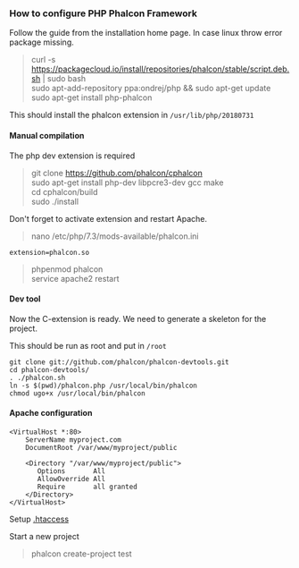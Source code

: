 ### How to configure PHP Phalcon Framework

Follow the guide from the installation home page. In case linux throw error package missing.

> curl -s https://packagecloud.io/install/repositories/phalcon/stable/script.deb.sh | sudo bash  
> sudo apt-add-repository ppa:ondrej/php && sudo apt-get update  
> sudo apt-get install php-phalcon

This should install the phalcon extension in `/usr/lib/php/20180731`


#### Manual compilation

The php dev extension is required

> git clone https://github.com/phalcon/cphalcon  
> sudo apt-get install php-dev libpcre3-dev gcc make  
> cd cphalcon/build  
> sudo ./install

Don't forget to activate extension and restart Apache.

> nano /etc/php/7.3/mods-available/phalcon.ini

    extension=phalcon.so
    
> phpenmod phalcon    
> service apache2 restart


#### Dev tool

Now the C-extension is ready. We need to generate a skeleton for the project.

This should be run as root and put in `/root`

    git clone git://github.com/phalcon/phalcon-devtools.git
    cd phalcon-devtools/
    . ./phalcon.sh
    ln -s $(pwd)/phalcon.php /usr/local/bin/phalcon
    chmod ugo+x /usr/local/bin/phalcon

#### Apache configuration

    <VirtualHost *:80>
        ServerName myproject.com
        DocumentRoot /var/www/myproject/public

        <Directory "/var/www/myproject/public">
           Options       All
           AllowOverride All
           Require       all granted
        </Directory>
    </VirtualHost>


Setup [.htaccess](https://docs.phalconphp.com/en/3.2/webserver-setup)


Start a new project

> phalcon create-project test
